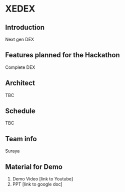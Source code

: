 # XEDEX
## Introduction
Next gen DEX
## Features planned for the Hackathon
Complete DEX
## Architect
TBC
## Schedule
TBC
## Team info
Suraya
## Material for Demo
1. Demo Video [link to Youtube]
2. PPT [link to google doc]
